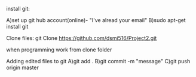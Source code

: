 install git:

A)set up git hub account(online)- "I've alread your email"
B)sudo apt-get install git


Clone files:
git Clone https://github.com/dsmi516/Project2.git

when programming work from clone folder

Adding edited files to git
A)git add .
B)git commit -m "message"
C)git push origin master
